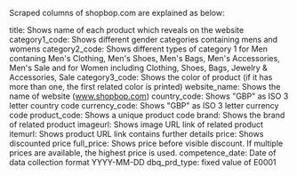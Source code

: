 Scraped columns of shopbop.com are explained as below:

title: Shows name of each product which reveals on the website
category1_code: Shows different gender categories containing mens and womens
category2_code: Shows different types of category 1 for Men contaning Men's Clothing, Men's Shoes, Men's Bags, Men's Accessories, Men's Sale and for Women including Clothing, Shoes, Bags, Jewelry & Accessories, Sale 
category3_code: Shows the color of product (if it has more than one, the first related color is printed)
website_name: Shows the name of website (www.shopbop.com)
country_code: Shows "GBP" as ISO 3 letter country code
currency_code: Shows "GBP" as ISO 3 letter currency code
product_code: Shows a unique product code
brand: Shows the brand of related product
imageurl: Shows image URL link of related product
itemurl: Shows product URL link contains further details
price: Shows discounted price
full_price: Shows price before visible discount. If multiple prices are available, the highest price is used.
competence_date: Date of data collection format YYYY-MM-DD
dbq_prd_type: fixed value of E0001
